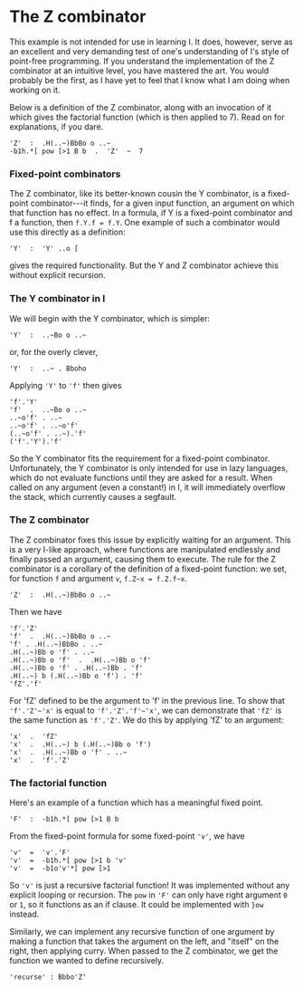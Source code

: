 # The Z combinator

This example is not intended for use in learning I. It does, however,
serve as an excellent and very demanding test of one's understanding of
I's style of point-free programming. If you understand the implementation
of the Z combinator at an intuitive level, you have mastered the art. You
would probably be the first, as I have yet to feel that I know what I am
doing when working on it.

Below is a definition of the Z combinator, along with an invocation of it
which gives the factorial function (which is then applied to 7). Read on
for explanations, if you dare.
```
'Z'  :  .H(..~)BbBo o ..~
-b1h.*[ pow [>1 B b  .  'Z'  ~  7
```

### Fixed-point combinators
The Z combinator, like its better-known cousin the Y combinator, is a
fixed-point combinator---it finds, for a given input function, an argument
on which that function has no effect. In a formula, if Y is a fixed-point
combinator and f a function, then `f.Y.f = f.Y`. One example of such a
combinator would use this directly as a definition:
```
'Y'  :  'Y' ..o [
```
gives the required functionality. But the Y and Z combinator achieve this
without explicit recursion.

### The Y combinator in I
We will begin with the Y combinator, which is simpler:
```
'Y'  :  ..~Bo o ..~
```
or, for the overly clever,
```
'Y'  :  ..~ . Bboho
```
Applying `'Y'` to `'f'` then gives
```
'f'.'Y'
'f'  .  ..~Bo o ..~
..~o'f' . ..~
..~o'f' . ..~o'f'
(..~o'f' . ..~).'f'
('f'.'Y').'f'
```
So the Y combinator fits the requirement for a fixed-point combinator.
Unfortunately, the Y combinator is only intended for use in lazy
languages, which do not evaluate functions until they are asked for a
result. When called on any argument (even a constant!) in I, it will
immediately overflow the stack, which currently causes a segfault.

### The Z combinator
The Z combinator fixes this issue by explicitly waiting for an argument.
This is a very I-like approach, where functions are manipulated endlessly
and finally passed an argument, causing them to execute. The rule for the
Z combinator is a corollary of the definition of a fixed-point function:
we set, for function `f` and argument `v`, `f.Z~x = f.Z.f~x`.
```
'Z'  :  .H(..~)BbBo o ..~
```
Then we have
```
'f'.'Z'
'f'  .  .H(..~)BbBo o ..~
'f' . .H(..~)BbBo . ..~
.H(..~)Bb o 'f' . ..~
.H(..~)Bb o 'f'  .  .H(..~)Bb o 'f'
.H(..~)Bb o 'f' . .H(..~)Bb . 'f'
.H(..~) b (.H(..~)Bb o 'f') . 'f'
'fZ'.'f'
```
For 'fZ' defined to be the argument to 'f' in the previous line. To show
that `'f'.'Z'~'x'` is equal to `'f'.'Z'.'f'~'x'`, we can demonstrate that
`'fZ'` is the same function as `'f'.'Z'`. We do this by applying 'fZ' to
an argument:
```
'x'  .  'fZ'
'x'  .  .H(..~) b (.H(..~)Bb o 'f')
'x'  .  .H(..~)Bb o 'f' . ..~
'x'  .  'f'.'Z'
```

### The factorial function
Here's an example of a function which has a meaningful fixed point.
```
'F'  :  -b1h.*[ pow [>1 B b
```
From the fixed-point formula for some fixed-point `'v'`, we have
```
'v'  =  'v'.'F'
'v'  =  -b1h.*[ pow [>1 b 'v'
'v'  =  -b1o'v'*[ pow [>1
```
So `'v'` is just a recursive factorial function! It was implemented
without any explicit looping or recursion. The `pow` in `'F'` can only
have right argument `0` or `1`, so it functions as an if clause. It could
be implemented with `}ow` instead.

Similarly, we can implement any recursive function of one argument by
making a function that takes the argument on the left, and "itself" on
the right, then applying curry. When passed to the Z combinator, we get
the function we wanted to define recursively.
```
'recurse' : Bbbo'Z'
```
